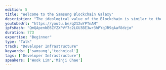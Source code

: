 ```yaml
---
edition: 5
title: "Welcome to the Samsung Blockchain Galaxy"
description: "The ideological value of the Blockchain is similar to the chracteristics of Blockchain technology itself. Both the real world as well as the technology are both creating and inspiring new values to communicate to one another. At DevCon5, we look forward to sharing Samsung's vision of Blockchain along with its technical features. We'll explains the background of Samsung Blockchain Keystore launch from a security perspective along with why Ethereum was the first choice for solving the security and tech challenges many face. We'll also look at how the Ethreum ecosystem has allowed Samsung to strategize our blockchain strategy when it comes to regional launch selections, vertical segments, and future roadmap. Samsung would also like to share our market leadership by voicing why we, as the global OEM leader for smartphones, are making the leap into the Blockchain community by making SDK's available for developers and welcoming developers to embrace the platform from a mobile perspective. and welcoming them to partner with us and create amazing decentralized applications. Our scale and market position combined with the dev community's insight and know-how will be very exciting!"
youtubeUrl: "https://youtu.be/q212wYPTnAM"
ipfsHash: "QmQApenbE6ZfZXPVf7c2LGU3BE3wr3hPYqJR9qAaf8dzjo"
duration: 773
expertise: "Beginner"
type: "Talk"
track: "Developer Infrastructure"
keywords: ['samsung','technical']
tags: ['Developer Infrastructure']
speakers: ['Wook Lim','Minji Chae']
---
```


